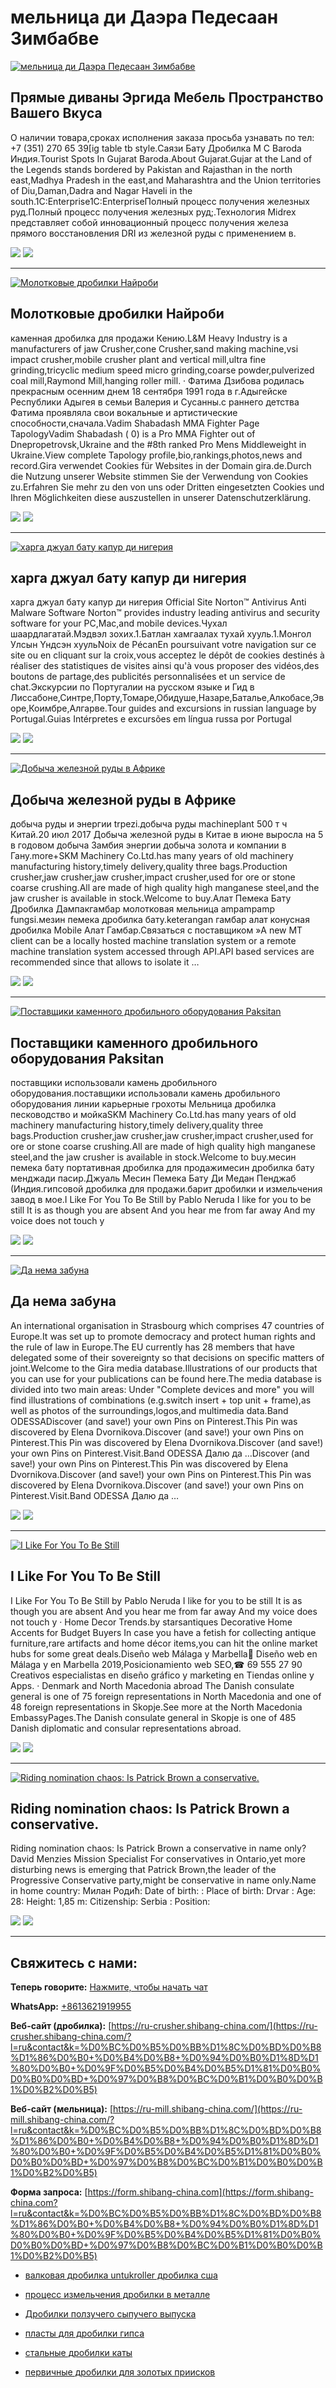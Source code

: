 # мельница ди Даэра Педесаан Зимбабве

<a href="https://swt.shibang-china.com/?l=ru&img&k=%D0%BC%D0%B5%D0%BB%D1%8C%D0%BD%D0%B8%D1%86%D0%B0+%D0%B4%D0%B8+%D0%94%D0%B0%D1%8D%D1%80%D0%B0+%D0%9F%D0%B5%D0%B4%D0%B5%D1%81%D0%B0%D0%B0%D0%BD+%D0%97%D0%B8%D0%BC%D0%B1%D0%B0%D0%B1%D0%B2%D0%B5" target="_blank">![мельница ди Даэра Педесаан Зимбабве](http://static.shibang-china.com/all-800x300/940.jpg)</a>

## Прямые диваны Эргида Мебель Пространство Вашего Вкуса
О наличии товара,сроках исполнения заказа просьба узнавать по тел: +7 (351) 270 65 39[ig table tb style.Саязи Бату Дробилка M C Baroda Индия.Tourist Spots In Gujarat Baroda.About Gujarat.Gujar at the Land of the Legends stands bordered by Pakistan and Rajasthan in the north east,Madhya Pradesh in the east,and Maharashtra and the Union territories of Diu,Daman,Dadra and Nagar Haveli in the south.1C:Enterprise1C:EnterpriseПолный процесс получения железных руд.Полный процесс получения железных руд;.Технология Midrex представляет собой инновационный процесс получения железа прямого восстановления DRI из железной руды с применением в.


<a href="https://whatsapp.shibangsoft.com/WhatsApp.php" target="_blank" title="WhatsApp">![](http://static.shibang-china.com/icon/whatsapp.png)</a> <a href="https://swt.shibang-china.com/?l=ru&icon&k=%D0%BC%D0%B5%D0%BB%D1%8C%D0%BD%D0%B8%D1%86%D0%B0+%D0%B4%D0%B8+%D0%94%D0%B0%D1%8D%D1%80%D0%B0+%D0%9F%D0%B5%D0%B4%D0%B5%D1%81%D0%B0%D0%B0%D0%BD+%D0%97%D0%B8%D0%BC%D0%B1%D0%B0%D0%B1%D0%B2%D0%B5" target="_blank">![](http://static.shibang-china.com/icon/chat-ru.png)</a>

---

<a href="https://swt.shibang-china.com/?l=ru&img&k=%D0%BC%D0%B5%D0%BB%D1%8C%D0%BD%D0%B8%D1%86%D0%B0+%D0%B4%D0%B8+%D0%94%D0%B0%D1%8D%D1%80%D0%B0+%D0%9F%D0%B5%D0%B4%D0%B5%D1%81%D0%B0%D0%B0%D0%BD+%D0%97%D0%B8%D0%BC%D0%B1%D0%B0%D0%B1%D0%B2%D0%B5" target="_blank">![Молотковые дробилки Найроби](http://static.shibang-china.com/all-800x300/250.jpg)</a>

## Молотковые дробилки Найроби
каменная дробилка для продажи Кению.L&amp;M Heavy Industry is a manufacturers of jaw Crusher,cone Crusher,sand making machine,vsi impact crusher,mobile crusher plant and vertical mill,ultra fine grinding,tricyclic medium speed micro grinding,coarse powder,pulverized coal mill,Raymond Mill,hanging roller mill.&nbsp;&#0183;&#32;Фатима Дзибова родилась прекрасным осенним днем 18 сентября 1991 года в г.Адыгейске Республики Адыгея в семьи Валерия и Сусанны.с раннего детства Фатима проявляла свои вокальные и артистические способности,сначала.Vadim Shabadash MMA Fighter Page TapologyVadim Shabadash ( 0) is a Pro MMA Fighter out of Dnepropetrovsk,Ukraine and the #8th ranked Pro Mens Middleweight in Ukraine.View complete Tapology profile,bio,rankings,photos,news and record.Gira verwendet Cookies f&#252;r Websites in der Domain gira.de.Durch die Nutzung unserer Website stimmen Sie der Verwendung von Cookies zu.Erfahren Sie mehr zu den von uns oder Dritten eingesetzten Cookies und Ihren M&#246;glichkeiten diese auszustellen in unserer Datenschutzerkl&#228;rung.


<a href="https://whatsapp.shibangsoft.com/WhatsApp.php" target="_blank" title="WhatsApp">![](http://static.shibang-china.com/icon/whatsapp.png)</a> <a href="https://swt.shibang-china.com/?l=ru&icon&k=%D0%BC%D0%B5%D0%BB%D1%8C%D0%BD%D0%B8%D1%86%D0%B0+%D0%B4%D0%B8+%D0%94%D0%B0%D1%8D%D1%80%D0%B0+%D0%9F%D0%B5%D0%B4%D0%B5%D1%81%D0%B0%D0%B0%D0%BD+%D0%97%D0%B8%D0%BC%D0%B1%D0%B0%D0%B1%D0%B2%D0%B5" target="_blank">![](http://static.shibang-china.com/icon/chat-ru.png)</a>

---

<a href="https://swt.shibang-china.com/?l=ru&img&k=%D0%BC%D0%B5%D0%BB%D1%8C%D0%BD%D0%B8%D1%86%D0%B0+%D0%B4%D0%B8+%D0%94%D0%B0%D1%8D%D1%80%D0%B0+%D0%9F%D0%B5%D0%B4%D0%B5%D1%81%D0%B0%D0%B0%D0%BD+%D0%97%D0%B8%D0%BC%D0%B1%D0%B0%D0%B1%D0%B2%D0%B5" target="_blank">![харга джуал бату капур ди нигерия](http://static.shibang-china.com/all-800x300/1291.jpg)</a>

## харга джуал бату капур ди нигерия
харга джуал бату капур ди нигерия Official Site Norton™ Antivirus Anti Malware Software Norton™ provides industry leading antivirus and security software for your PC,Mac,and mobile devices.Чухал шаардлагатай.Мэдвэл зохих.1.Батлан хамгаалах тухай хууль.1.Монгол Улсын Үндсэн хуульNoix de P&#233;canEn poursuivant votre navigation sur ce site ou en cliquant sur la croix,vous acceptez le d&#233;p&#244;t de cookies destin&#233;s &#224; r&#233;aliser des statistiques de visites ainsi qu'&#224; vous proposer des vid&#233;os,des boutons de partage,des publicit&#233;s personnalis&#233;es et un service de chat.Экскурсии по Португалии на русском языке и Гид в Лиссабоне,Синтре,Порту,Томаре,Обидуше,Назаре,Баталье,Алкобасе,Эворе,Коимбре,Алгарве.Tour guides and excursions in russian language by Portugal.Guias Int&#233;rpretes e excurs&#245;es em l&#237;ngua russa por Portugal


<a href="https://whatsapp.shibangsoft.com/WhatsApp.php" target="_blank" title="WhatsApp">![](http://static.shibang-china.com/icon/whatsapp.png)</a> <a href="https://swt.shibang-china.com/?l=ru&icon&k=%D0%BC%D0%B5%D0%BB%D1%8C%D0%BD%D0%B8%D1%86%D0%B0+%D0%B4%D0%B8+%D0%94%D0%B0%D1%8D%D1%80%D0%B0+%D0%9F%D0%B5%D0%B4%D0%B5%D1%81%D0%B0%D0%B0%D0%BD+%D0%97%D0%B8%D0%BC%D0%B1%D0%B0%D0%B1%D0%B2%D0%B5" target="_blank">![](http://static.shibang-china.com/icon/chat-ru.png)</a>

---

<a href="https://swt.shibang-china.com/?l=ru&img&k=%D0%BC%D0%B5%D0%BB%D1%8C%D0%BD%D0%B8%D1%86%D0%B0+%D0%B4%D0%B8+%D0%94%D0%B0%D1%8D%D1%80%D0%B0+%D0%9F%D0%B5%D0%B4%D0%B5%D1%81%D0%B0%D0%B0%D0%BD+%D0%97%D0%B8%D0%BC%D0%B1%D0%B0%D0%B1%D0%B2%D0%B5" target="_blank">![Добыча железной руды в Африке](http://static.shibang-china.com/all-800x300/274.jpg)</a>

## Добыча железной руды в Африке
добыча руды и энергии trpezi.добыча руды machineplant 500 т ч Китай.20 июл 2017 Добыча железной руды в Китае в июне выросла на 5 в годовом добыча Замбия энергии добыча золота и компании в Гану.more+SKM Machinery Co.Ltd.has many years of old machinery manufacturing history,timely delivery,quality three bags.Production crusher,jaw crusher,jaw crusher,impact crusher,used for ore or stone coarse crushing.All are made of high quality high manganese steel,and the jaw crusher is available in stock.Welcome to buy.Алат Пемека Бату Дробилка Дампакгамбар молотковая мельница ampampamp fungsi.мезин пемека дробилка бату.keterangan гамбар алат конусная дробилка Mobile Алат Гамбар.Связаться с поставщиком &#187;A new MT client can be a locally hosted machine translation system or a remote machine translation system accessed through API.API based services are recommended since that allows to isolate it …


<a href="https://whatsapp.shibangsoft.com/WhatsApp.php" target="_blank" title="WhatsApp">![](http://static.shibang-china.com/icon/whatsapp.png)</a> <a href="https://swt.shibang-china.com/?l=ru&icon&k=%D0%BC%D0%B5%D0%BB%D1%8C%D0%BD%D0%B8%D1%86%D0%B0+%D0%B4%D0%B8+%D0%94%D0%B0%D1%8D%D1%80%D0%B0+%D0%9F%D0%B5%D0%B4%D0%B5%D1%81%D0%B0%D0%B0%D0%BD+%D0%97%D0%B8%D0%BC%D0%B1%D0%B0%D0%B1%D0%B2%D0%B5" target="_blank">![](http://static.shibang-china.com/icon/chat-ru.png)</a>

---

<a href="https://swt.shibang-china.com/?l=ru&img&k=%D0%BC%D0%B5%D0%BB%D1%8C%D0%BD%D0%B8%D1%86%D0%B0+%D0%B4%D0%B8+%D0%94%D0%B0%D1%8D%D1%80%D0%B0+%D0%9F%D0%B5%D0%B4%D0%B5%D1%81%D0%B0%D0%B0%D0%BD+%D0%97%D0%B8%D0%BC%D0%B1%D0%B0%D0%B1%D0%B2%D0%B5" target="_blank">![Поставщики каменного дробильного оборудования Paksitan](http://static.shibang-china.com/all-800x300/210.jpg)</a>

## Поставщики каменного дробильного оборудования Paksitan
поставщики использовали камень дробильного оборудования.поставщики использовали камень дробильного оборудования линии карьерные грохоты Мельница дробилка песководство и мойкаSKM Machinery Co.Ltd.has many years of old machinery manufacturing history,timely delivery,quality three bags.Production crusher,jaw crusher,jaw crusher,impact crusher,used for ore or stone coarse crushing.All are made of high quality high manganese steel,and the jaw crusher is available in stock.Welcome to buy.месин пемека бату портативная дробилка для продажимесин дробилка бату менджади пасир.Джуаль Месин Пемека Бату Ди Медан Пенджаб (Индия.гипсовой дробилка для продажи.барит дробилки и измельчения завод в мое.I Like For You To Be Still by Pablo Neruda I like for you to be still It is as though you are absent And you hear me from far away And my voice does not touch y


<a href="https://whatsapp.shibangsoft.com/WhatsApp.php" target="_blank" title="WhatsApp">![](http://static.shibang-china.com/icon/whatsapp.png)</a> <a href="https://swt.shibang-china.com/?l=ru&icon&k=%D0%BC%D0%B5%D0%BB%D1%8C%D0%BD%D0%B8%D1%86%D0%B0+%D0%B4%D0%B8+%D0%94%D0%B0%D1%8D%D1%80%D0%B0+%D0%9F%D0%B5%D0%B4%D0%B5%D1%81%D0%B0%D0%B0%D0%BD+%D0%97%D0%B8%D0%BC%D0%B1%D0%B0%D0%B1%D0%B2%D0%B5" target="_blank">![](http://static.shibang-china.com/icon/chat-ru.png)</a>

---

<a href="https://swt.shibang-china.com/?l=ru&img&k=%D0%BC%D0%B5%D0%BB%D1%8C%D0%BD%D0%B8%D1%86%D0%B0+%D0%B4%D0%B8+%D0%94%D0%B0%D1%8D%D1%80%D0%B0+%D0%9F%D0%B5%D0%B4%D0%B5%D1%81%D0%B0%D0%B0%D0%BD+%D0%97%D0%B8%D0%BC%D0%B1%D0%B0%D0%B1%D0%B2%D0%B5" target="_blank">![Да нема забуна](http://static.shibang-china.com/all-800x300/1482.jpg)</a>

## Да нема забуна
An international organisation in Strasbourg which comprises 47 countries of Europe.It was set up to promote democracy and protect human rights and the rule of law in Europe.The EU currently has 28 members that have delegated some of their sovereignty so that decisions on specific matters of joint.Welcome to the Gira media database.Illustrations of our products that you can use for your publications can be found here.The media database is divided into two main areas: Under &quot;Complete devices and more&quot; you will find illustrations of combinations (e.g.switch insert + top unit + frame),as well as photos of the surroundings,logos,and multimedia data.Band ODESSADiscover (and save!) your own Pins on Pinterest.This Pin was discovered by Elena Dvornikova.Discover (and save!) your own Pins on Pinterest.This Pin was discovered by Elena Dvornikova.Discover (and save!) your own Pins on Pinterest.Visit.Band ODESSA Далю да …Discover (and save!) your own Pins on Pinterest.This Pin was discovered by Elena Dvornikova.Discover (and save!) your own Pins on Pinterest.This Pin was discovered by Elena Dvornikova.Discover (and save!) your own Pins on Pinterest.Visit.Band ODESSA Далю да …


<a href="https://whatsapp.shibangsoft.com/WhatsApp.php" target="_blank" title="WhatsApp">![](http://static.shibang-china.com/icon/whatsapp.png)</a> <a href="https://swt.shibang-china.com/?l=ru&icon&k=%D0%BC%D0%B5%D0%BB%D1%8C%D0%BD%D0%B8%D1%86%D0%B0+%D0%B4%D0%B8+%D0%94%D0%B0%D1%8D%D1%80%D0%B0+%D0%9F%D0%B5%D0%B4%D0%B5%D1%81%D0%B0%D0%B0%D0%BD+%D0%97%D0%B8%D0%BC%D0%B1%D0%B0%D0%B1%D0%B2%D0%B5" target="_blank">![](http://static.shibang-china.com/icon/chat-ru.png)</a>

---

<a href="https://swt.shibang-china.com/?l=ru&img&k=%D0%BC%D0%B5%D0%BB%D1%8C%D0%BD%D0%B8%D1%86%D0%B0+%D0%B4%D0%B8+%D0%94%D0%B0%D1%8D%D1%80%D0%B0+%D0%9F%D0%B5%D0%B4%D0%B5%D1%81%D0%B0%D0%B0%D0%BD+%D0%97%D0%B8%D0%BC%D0%B1%D0%B0%D0%B1%D0%B2%D0%B5" target="_blank">![I Like For You To Be Still](http://static.shibang-china.com/all-800x300/74.jpg)</a>

## I Like For You To Be Still
I Like For You To Be Still by Pablo Neruda I like for you to be still It is as though you are absent And you hear me from far away And my voice does not touch y&nbsp;&#0183;&#32;Home Decor Trends.by starsantiques Decorative Home Accents for Budget Buyers In case you have a fetish for collecting antique furniture,rare artifacts and home d&#233;cor items,you can hit the online market hubs for some great deals.Dise&#241;o web M&#225;laga y Marbella🔴 Dise&#241;o web en M&#225;laga y en Marbella 2019,Posicionamiento web SEO,☎ 69 555 27 90 Creativos especialistas en dise&#241;o gr&#225;fico y marketing en Tiendas online y Apps.&nbsp;&#0183;&#32;Denmark and North Macedonia abroad The Danish consulate general is one of 75 foreign representations in North Macedonia and one of 48 foreign representations in Skopje.See more at the North Macedonia EmbassyPages.The Danish consulate general in Skopje is one of 485 Danish diplomatic and consular representations abroad.


<a href="https://whatsapp.shibangsoft.com/WhatsApp.php" target="_blank" title="WhatsApp">![](http://static.shibang-china.com/icon/whatsapp.png)</a> <a href="https://swt.shibang-china.com/?l=ru&icon&k=%D0%BC%D0%B5%D0%BB%D1%8C%D0%BD%D0%B8%D1%86%D0%B0+%D0%B4%D0%B8+%D0%94%D0%B0%D1%8D%D1%80%D0%B0+%D0%9F%D0%B5%D0%B4%D0%B5%D1%81%D0%B0%D0%B0%D0%BD+%D0%97%D0%B8%D0%BC%D0%B1%D0%B0%D0%B1%D0%B2%D0%B5" target="_blank">![](http://static.shibang-china.com/icon/chat-ru.png)</a>

---

<a href="https://swt.shibang-china.com/?l=ru&img&k=%D0%BC%D0%B5%D0%BB%D1%8C%D0%BD%D0%B8%D1%86%D0%B0+%D0%B4%D0%B8+%D0%94%D0%B0%D1%8D%D1%80%D0%B0+%D0%9F%D0%B5%D0%B4%D0%B5%D1%81%D0%B0%D0%B0%D0%BD+%D0%97%D0%B8%D0%BC%D0%B1%D0%B0%D0%B1%D0%B2%D0%B5" target="_blank">![Riding nomination chaos: Is Patrick Brown a conservative.](http://static.shibang-china.com/all-800x300/1300.jpg)</a>

## Riding nomination chaos: Is Patrick Brown a conservative.
Riding nomination chaos: Is Patrick Brown a conservative in name only? David Menzies Mission Specialist For conservatives in Ontario,yet more disturbing news is emerging that Patrick Brown,the leader of the Progressive Conservative party,might be conservative in name only.Name in home country: Mилaн Poдић: Date of birth: : Place of birth: Drvar : Age: 28: Height: 1,85 m: Citizenship: Serbia : Position:

<a href="https://whatsapp.shibangsoft.com/WhatsApp.php" target="_blank" title="WhatsApp">![](http://static.shibang-china.com/icon/whatsapp.png)</a> <a href="https://swt.shibang-china.com/?l=ru&icon&k=%D0%BC%D0%B5%D0%BB%D1%8C%D0%BD%D0%B8%D1%86%D0%B0+%D0%B4%D0%B8+%D0%94%D0%B0%D1%8D%D1%80%D0%B0+%D0%9F%D0%B5%D0%B4%D0%B5%D1%81%D0%B0%D0%B0%D0%BD+%D0%97%D0%B8%D0%BC%D0%B1%D0%B0%D0%B1%D0%B2%D0%B5" target="_blank">![](http://static.shibang-china.com/icon/chat-ru.png)</a>

---
## Свяжитесь с нами:

**Теперь говорите:** [Нажмите, чтобы начать чат](https://swt.shibang-china.com?l=ru&contact&k=%D0%BC%D0%B5%D0%BB%D1%8C%D0%BD%D0%B8%D1%86%D0%B0+%D0%B4%D0%B8+%D0%94%D0%B0%D1%8D%D1%80%D0%B0+%D0%9F%D0%B5%D0%B4%D0%B5%D1%81%D0%B0%D0%B0%D0%BD+%D0%97%D0%B8%D0%BC%D0%B1%D0%B0%D0%B1%D0%B2%D0%B5)

**WhatsApp:**  [+8613621919955](https://whatsapp.shibangsoft.com/WhatsApp.php)

**Веб-сайт (дробилка):** [https://ru-crusher.shibang-china.com/](https://ru-crusher.shibang-china.com/?l=ru&contact&k=%D0%BC%D0%B5%D0%BB%D1%8C%D0%BD%D0%B8%D1%86%D0%B0+%D0%B4%D0%B8+%D0%94%D0%B0%D1%8D%D1%80%D0%B0+%D0%9F%D0%B5%D0%B4%D0%B5%D1%81%D0%B0%D0%B0%D0%BD+%D0%97%D0%B8%D0%BC%D0%B1%D0%B0%D0%B1%D0%B2%D0%B5)

**Веб-сайт (мельница):** [https://ru-mill.shibang-china.com/](https://ru-mill.shibang-china.com/?l=ru&contact&k=%D0%BC%D0%B5%D0%BB%D1%8C%D0%BD%D0%B8%D1%86%D0%B0+%D0%B4%D0%B8+%D0%94%D0%B0%D1%8D%D1%80%D0%B0+%D0%9F%D0%B5%D0%B4%D0%B5%D1%81%D0%B0%D0%B0%D0%BD+%D0%97%D0%B8%D0%BC%D0%B1%D0%B0%D0%B1%D0%B2%D0%B5)

**Форма запроса:** [https://form.shibang-china.com](https://form.shibang-china.com?l=ru&contact&k=%D0%BC%D0%B5%D0%BB%D1%8C%D0%BD%D0%B8%D1%86%D0%B0+%D0%B4%D0%B8+%D0%94%D0%B0%D1%8D%D1%80%D0%B0+%D0%9F%D0%B5%D0%B4%D0%B5%D1%81%D0%B0%D0%B0%D0%BD+%D0%97%D0%B8%D0%BC%D0%B1%D0%B0%D0%B1%D0%B2%D0%B5)

* [валковая дробилка untukroller дробилка сша](../133/%D0%B2%D0%B0%D0%BB%D0%BA%D0%BE%D0%B2%D0%B0%D1%8F%20%D0%B4%D1%80%D0%BE%D0%B1%D0%B8%D0%BB%D0%BA%D0%B0%20untukroller%20%D0%B4%D1%80%D0%BE%D0%B1%D0%B8%D0%BB%D0%BA%D0%B0%20%D1%81%D1%88%D0%B0.md)

* [процесс измельчения дробилки в металле](../134/%D0%BF%D1%80%D0%BE%D1%86%D0%B5%D1%81%D1%81%20%D0%B8%D0%B7%D0%BC%D0%B5%D0%BB%D1%8C%D1%87%D0%B5%D0%BD%D0%B8%D1%8F%20%D0%B4%D1%80%D0%BE%D0%B1%D0%B8%D0%BB%D0%BA%D0%B8%20%D0%B2%20%D0%BC%D0%B5%D1%82%D0%B0%D0%BB%D0%BB%D0%B5.md)

* [Дробилки ползучего сыпучего выпуска](../131/%D0%94%D1%80%D0%BE%D0%B1%D0%B8%D0%BB%D0%BA%D0%B8%20%D0%BF%D0%BE%D0%BB%D0%B7%D1%83%D1%87%D0%B5%D0%B3%D0%BE%20%D1%81%D1%8B%D0%BF%D1%83%D1%87%D0%B5%D0%B3%D0%BE%20%D0%B2%D1%8B%D0%BF%D1%83%D1%81%D0%BA%D0%B0.md)

* [пласты для дробилки гипса](../131/%D0%BF%D0%BB%D0%B0%D1%81%D1%82%D1%8B%20%D0%B4%D0%BB%D1%8F%20%D0%B4%D1%80%D0%BE%D0%B1%D0%B8%D0%BB%D0%BA%D0%B8%20%D0%B3%D0%B8%D0%BF%D1%81%D0%B0.md)

* [стальные дробилки каты](../133/%D1%81%D1%82%D0%B0%D0%BB%D1%8C%D0%BD%D1%8B%D0%B5%20%D0%B4%D1%80%D0%BE%D0%B1%D0%B8%D0%BB%D0%BA%D0%B8%20%D0%BA%D0%B0%D1%82%D1%8B.md)

* [первичные дробилки для золотых приисков](../134/%D0%BF%D0%B5%D1%80%D0%B2%D0%B8%D1%87%D0%BD%D1%8B%D0%B5%20%D0%B4%D1%80%D0%BE%D0%B1%D0%B8%D0%BB%D0%BA%D0%B8%20%D0%B4%D0%BB%D1%8F%20%D0%B7%D0%BE%D0%BB%D0%BE%D1%82%D1%8B%D1%85%20%D0%BF%D1%80%D0%B8%D0%B8%D1%81%D0%BA%D0%BE%D0%B2.md)